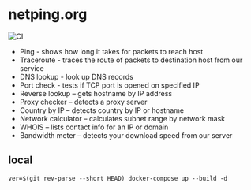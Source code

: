 # netping.org

![CI](https://github.com/malferov/netping/workflows/CI/badge.svg)

- Ping - shows how long it takes for packets to reach host
- Traceroute - traces the route of packets to destination host from our service
- DNS lookup - look up DNS records
- Port check - tests if TCP port is opened on specified IP
- Reverse lookup – gets hostname by IP address
- Proxy checker – detects a proxy server
- Country by IP – detects country by IP or hostname
- Network calculator – calculates subnet range by network mask
- WHOIS – lists contact info for an IP or domain
- Bandwidth meter – detects your download speed from our server

## local
```
ver=$(git rev-parse --short HEAD) docker-compose up --build -d
```
